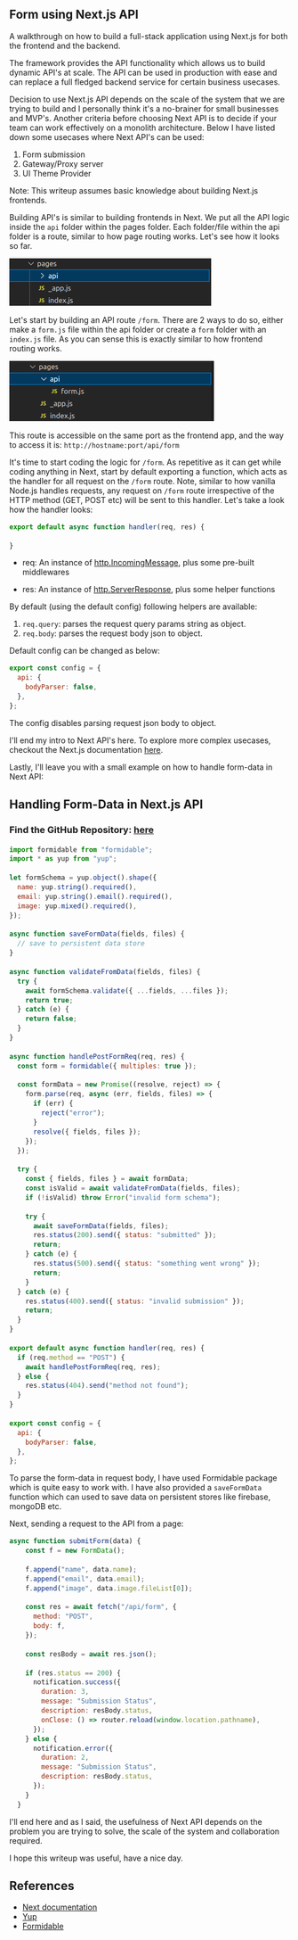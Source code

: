 ## Form using Next.js API

A walkthrough on how to build a full-stack application using Next.js for both the frontend and the backend. 

The framework provides the API functionality which allows us to build dynamic API's at scale. The API can be used in production with ease and can replace a full fledged backend service for certain business usecases.

Decision to use Next.js API depends on the scale of the system that we are trying to build and I personally think it's a no-brainer for small businesses and MVP's. Another criteria before choosing Next API is to decide if your team can work effectively on a monolith architecture. Below I have listed down some usecases where Next API's can be used:

1. Form submission
2. Gateway/Proxy server
3. UI Theme Provider

Note:
This writeup assumes basic knowledge about building Next.js frontends.

Building API's is similar to building frontends in Next. We put all the API logic inside the `api` folder within the pages folder. Each folder/file within the api folder is a route, similar to how page routing works. Let's see how it looks so far.

![](./doc/pic1.png)

Let's start by building an API route `/form`. There are 2 ways to do so, either make a `form.js` file within the api folder or create a `form` folder with an `index.js` file. As you can sense this is exactly similar to how frontend routing works. 

![](doc/pic2.png)


This route is accessible on the same port as the frontend app, and the way to access it is: `http://hostname:port/api/form`

It's time to start coding the logic for `/form`. As repetitive as it can get while coding anything in Next, start by default exporting a function, which acts as the handler for all request on the `/form` route. Note, similar to how vanilla Node.js handles requests, any request on `/form` route irrespective of the HTTP method (GET, POST etc) will be sent to this handler. Let's take a look how the handler looks:

```JavaScript
export default async function handler(req, res) {
  
}
```

- req: An instance of [http.IncomingMessage](https://nodejs.org/api/http.html#class-httpincomingmessage), plus some pre-built middlewares

- res: An instance of [http.ServerResponse](https://nodejs.org/api/http.html#class-httpserverresponse), plus some helper functions

By default (using the default config) following helpers are available:
1. `req.query`: parses the request query params string as object.
2. `req.body`: parses the request body json to object.


Default config can be changed as below:

```JavaScript
export const config = {
  api: {
    bodyParser: false,
  },
};
```

The config disables parsing request json body to object. 

I'll end my intro to Next API's here. To explore more complex usecases, checkout the Next.js documentation [here](https://nextjs.org/docs/api-routes/introduction).

Lastly, I'll leave you with a small example on how to  handle form-data in Next API:

## Handling Form-Data in Next.js API

### Find the GitHub Repository: [here](https://github.com/divinenaman/explore-nextjs/tree/main/form-using-next-api)

```JavaScript
import formidable from "formidable";
import * as yup from "yup";

let formSchema = yup.object().shape({
  name: yup.string().required(),
  email: yup.string().email().required(),
  image: yup.mixed().required(),
});

async function saveFormData(fields, files) {
  // save to persistent data store
}

async function validateFromData(fields, files) {
  try {
    await formSchema.validate({ ...fields, ...files });
    return true;
  } catch (e) {
    return false;
  }
}

async function handlePostFormReq(req, res) {
  const form = formidable({ multiples: true });

  const formData = new Promise((resolve, reject) => {
    form.parse(req, async (err, fields, files) => {
      if (err) {
        reject("error");
      }
      resolve({ fields, files });
    });
  });

  try {
    const { fields, files } = await formData;
    const isValid = await validateFromData(fields, files);
    if (!isValid) throw Error("invalid form schema");

    try {
      await saveFormData(fields, files);
      res.status(200).send({ status: "submitted" });
      return;
    } catch (e) {
      res.status(500).send({ status: "something went wrong" });
      return;
    }
  } catch (e) {
    res.status(400).send({ status: "invalid submission" });
    return;
  }
}

export default async function handler(req, res) {
  if (req.method == "POST") {
    await handlePostFormReq(req, res);
  } else {
    res.status(404).send("method not found");
  }
}

export const config = {
  api: {
    bodyParser: false,
  },
};

```

To parse the form-data in request body, I have used Formidable package which is quite easy to work with. I have also provided a `saveFormData` function which can used to save data on persistent stores like firebase, mongoDB etc.

Next, sending a request to the API from a page:

```JavaScript
async function submitForm(data) {
    const f = new FormData();

    f.append("name", data.name);
    f.append("email", data.email);
    f.append("image", data.image.fileList[0]);

    const res = await fetch("/api/form", {
      method: "POST",
      body: f,
    });

    const resBody = await res.json();

    if (res.status == 200) {
      notification.success({
        duration: 3,
        message: "Submission Status",
        description: resBody.status,
        onClose: () => router.reload(window.location.pathname),
      });
    } else {
      notification.error({
        duration: 2,
        message: "Submission Status",
        description: resBody.status,
      });
    }
  }
```


I'll end here and as I said, the usefulness of Next API depends on the problem you are trying to solve, the scale of the system and collaboration required.

I hope this writeup was useful, have a nice day.

## References

- [Next documentation](https://nextjs.org/docs/api-routes/introduction)
- [Yup](https://github.com/jquense/yup)
- [Formidable](https://github.com/node-formidable/formidable)